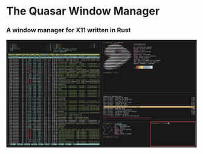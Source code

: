 # The Quasar Window Manager
### A window manager for X11 written in Rust

![Preview](media/preview.png?raw=true "Preview")
